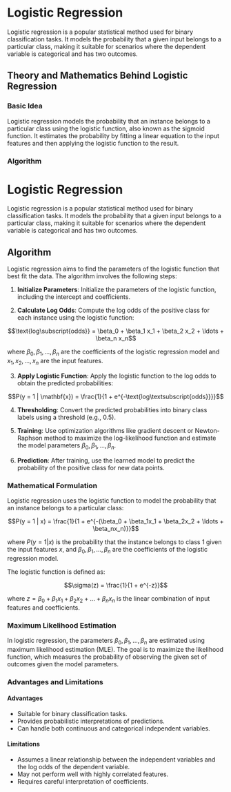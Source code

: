 # Logistic Regression

Logistic regression is a popular statistical method used for binary classification tasks. It models the probability that a given input belongs to a particular class, making it suitable for scenarios where the dependent variable is categorical and has two outcomes.

## Theory and Mathematics Behind Logistic Regression

### Basic Idea

Logistic regression models the probability that an instance belongs to a particular class using the logistic function, also known as the sigmoid function. It estimates the probability by fitting a linear equation to the input features and then applying the logistic function to the result.

### Algorithm

# Logistic Regression

Logistic regression is a popular statistical method used for binary classification tasks. It models the probability that a given input belongs to a particular class, making it suitable for scenarios where the dependent variable is categorical and has two outcomes.

## Algorithm

Logistic regression aims to find the parameters of the logistic function that best fit the data. The algorithm involves the following steps:

1. **Initialize Parameters**: Initialize the parameters of the logistic function, including the intercept and coefficients.

2. **Calculate Log Odds**: Compute the log odds of the positive class for each instance using the logistic function:

$$\text{log\subscript{odds}} = \beta_0 + \beta_1 x_1 + \beta_2 x_2 + \ldots + \beta_n x_n$$

where $\beta_0, \beta_1, \ldots, \beta_n$ are the coefficients of the logistic regression model and $x_1, x_2, \ldots, x_n$ are the input features.

3. **Apply Logistic Function**: Apply the logistic function to the log odds to obtain the predicted probabilities:

$$P(y = 1 | \mathbf{x}) = \frac{1}{1 + e^{-\text{log\textsubscript{odds}}}}$$

4. **Thresholding**: Convert the predicted probabilities into binary class labels using a threshold (e.g., 0.5).

5. **Training**: Use optimization algorithms like gradient descent or Newton-Raphson method to maximize the log-likelihood function and estimate the model parameters $\beta_0, \beta_1, \ldots, \beta_n$.

6. **Prediction**: After training, use the learned model to predict the probability of the positive class for new data points.


### Mathematical Formulation

Logistic regression uses the logistic function to model the probability that an instance belongs to a particular class:

$$P(y = 1 | x) = \frac{1}{1 + e^{-(\beta_0 + \beta_1x_1 + \beta_2x_2 + \ldots + \beta_nx_n)}}$$

where $P(y = 1 | x)$ is the probability that the instance belongs to class 1 given the input features $x$, and $\beta_0, \beta_1, \ldots, \beta_n$ are the coefficients of the logistic regression model.

The logistic function is defined as:

$$\sigma(z) = \frac{1}{1 + e^{-z}}$$

where $z = \beta_0 + \beta_1x_1 + \beta_2x_2 + \ldots + \beta_nx_n$ is the linear combination of input features and coefficients.

### Maximum Likelihood Estimation

In logistic regression, the parameters $\beta_0, \beta_1, \ldots, \beta_n$ are estimated using maximum likelihood estimation (MLE). The goal is to maximize the likelihood function, which measures the probability of observing the given set of outcomes given the model parameters.

### Advantages and Limitations

#### Advantages
- Suitable for binary classification tasks.
- Provides probabilistic interpretations of predictions.
- Can handle both continuous and categorical independent variables.

#### Limitations
- Assumes a linear relationship between the independent variables and the log odds of the dependent variable.
- May not perform well with highly correlated features.
- Requires careful interpretation of coefficients.
